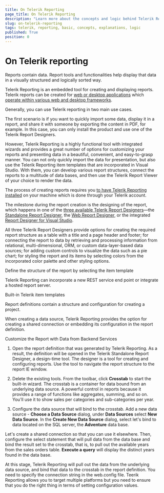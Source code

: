 ```yaml
---
title: On Telerik Reporting
page_title: On Telerik Reporting
description: "Learn more about the concepts and logic behind Telerik Reporting."
slug: on-telerik-reporting
tags: telerik, reporting, basic, concepts, explanations, logic
published: True
position: 0
---
```


# On Telerik reporting 

Reports contain data. Report tools and functionalities help display that data in a visually structured and logically sorted way.

Telerik Reporting is an embedded tool for creating and displaying reports. Telerik reports can be created for [web or desktop applications](...) which [operate within various web and desktop frameworks](...).

Generally, you can use Telerik reporting in two main use cases. 

The first scenario is if you want to quickly import some data, display it in a report, and share it with someone by exporting the content in PDF, for example. In this case, you can only install the product and use one of the Telerik Report Designers. 

However, Telerik Reporting is a highly functional tool with integrated wizards and provides a great number of options for customizing your reports and presenting data in a beautiful, convenient, and easy-to-grasp manner. You can not only quickly import the data for presentation, but also use the Telerik Reporting item templates that are incorporated in Visual Studio. With them, you can develop various report structures, connect the reports to a multitude of data bases, and then use the Telerik Report Viewer of your choice to render the data.        

The process of creating reports requires you [to have Telerik Reporting installed](...) on your machine which is done through your Telerik account. 

The milestone during the report creation is the designing of the report, which happens in one of the [three available Telerik Report Designers](...)&mdash;the [Standalone Report Designer](...), the [Web Report Designer](...), or the integrated [Report Designer for Visual Studio](...). 

All three Telerik Report Designers provide options for creating the required report structure as a table with a title and a page header and footer; for connecting the report to data by retrieving and processing information from relational, multi-dimensional, ORM, or custom data-layer-based data sources; for adding custom controls to visualize the data such as a pie chart; for styling the report and its items by selecting colors from the incorporated color palette and other styling options.   

Define the structure of the report by selecting the item template 

Telerik Reporting can incorporate a new REST service end point or integrate a hosted report server.  

Built-in Telerik item templates

Report definitions contain a structure and configuration for creating a project. 

When creating a data source, Telerik Reporting provides the option for creating a shared connection or embedding its configuration in the report definition.   

Customize the Report with Data from Backend Services

1. Open the report definition that was generated by Telerik Reporting. As a result, the definition will be opened in the Telerik Standalone Report Designer, a design-time tool. The designer is a tool for creating and configuring reports. Use the tool to navigate the report structure to the report IE window. 

1. Delete the existing tools. From the toolbar, click **Crosstab** to start the built-in wizard. The crosstab is a container for data bound from an underlying data source. A powerful control in reports because it provides a range of functions like aggregates, summing, and so on. You'll use it to show sales per categories and sub-categories per year.

1. Configure the data source that will bind to the crosstab. Add a new data source - **Choose a Data Source** dialog, under **Data Sources** select **New Data Source**. In the **Create New Data Source** dialog, select let's bind to data located on the SQL server, the **Adventure** data base. 

Let's create a shared connection so that you can use it elsewhere. Then, configure the select statement that will pull data from the data base and bind the result set to the crosstab, that is, to pull out the available years from the sales orders table. **Execute a query** will display the distinct years found in the data base.

At this stage, Telerik Reporting will pull out the data from the underlying data source, and bind that data to the crosstab in the report definition. You need to specify the connection string in the web.config file. Teerik Reporting allows you to target multiple platforms but you need to ensure that you do the right thing in terms of setting configuration values.     
